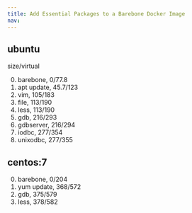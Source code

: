 ```yaml
---
title: Add Essential Packages to a Barebone Docker Image
nav:
---
```


## ubuntu

size/virtual

0. barebone, 0/77.8
1. apt update, 45.7/123
1. vim, 105/183
1. file, 113/190
1. less, 113/190
1. gdb, 216/293
1. gdbserver, 216/294
1. iodbc, 277/354
1. unixodbc, 277/355

## centos:7

0. barebone, 0/204
1. yum update, 368/572
2. gdb, 375/579
3. less, 378/582
